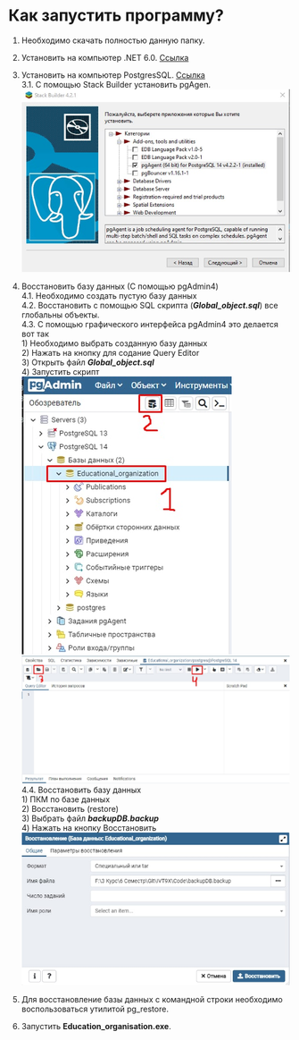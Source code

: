 # Как запустить программу?

1. Необходимо скачать полностью данную папку. 
2. Установить на компьютер .NET 6.0. <a href = "https://dotnet.microsoft.com/en-us/download/dotnet/6.0/runtime?cid=getdotnetcore" > Ссылка </a>
3. Установить на компьютер PostgresSQL. <a href = "https://www.postgresql.org/download/" > Ссылка</a> <br>3.1. С помощью Stack Builder установить pgAgen.
![alt text](./Screenshots_for_readme/Stack_builder.jpg)
4. Восстановить базу данных (С помощью pgAdmin4)<br>
4.1. Необходимо создать пустую базу данных <br>
4.2. Восстановить с помощью SQL скрипта (***Global_object.sql***) все глобальны объекты.<br>
4.3. С помощью графического интерфейса pgAdmin4 это делается вот так <br>1) Необходимо выбрать созданную базу данных<br>2) Нажать на кнопку для содание Query Editor<br>3) Открыть файл ***Global_object.sql*** <br>4) Запустить скрипт<br>![alt text](./Screenshots_for_readme/Vost_global_obj.jpg)![alt text](./Screenshots_for_readme/Vost_global_obj_1.jpg)<br>
    4.4. Восстановить базу данных <br>1) ПКМ по базе данных <br> 2) Восстановить (restore)<br>3) Выбрать файл ***backupDB.backup***<br>4) Нажать на кнопку Восстановить<br>![alt text](./Screenshots_for_readme/Restore_backup.jpg) <br>

5. Для восстановление базы данных с командной строки необходимо воспользоваться утилитой pg_restore.
6. Запустить **Education_organisation.exe**. 
